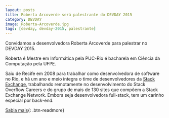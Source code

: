```yaml
---
layout: posts
title: Roberta Arcoverde será palestrante do DEVDAY 2015
category: DEVDAY
image: Roberta-Arcoverde.jpg
tags: [devday, devday-2015, palestrante]
---
```

Convidamos a desenvolvedora Roberta Arcoverde para palestrar no DEVDAY 2015.

Roberta é Mestre em Informática pela PUC-Rio é bacharela em Ciência da Computação pela UFPE.

Saiu de Recife em 2008 para trabalhar como desenvolvedora de software no Rio, e há um ano e meio integra o time de desenvolvedores da [Stack Exchange](http://stackexchange.com/), trabalhando remotamente no desenvolvimento do Stack Overflow Careers e do grupo de mais de 130 sites que compõem a Stack Exchange Network. Embora seja desenvolvedora full-stack, tem um carinho especial por back-end.

[Sabia mais](http://devday.devisland.com){: .btn-readmore}
